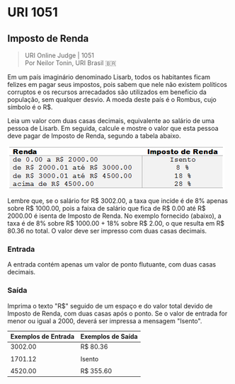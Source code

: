# URI 1051

## Imposto de Renda

>URI Online Judge | 1051  
>Por Neilor Tonin, URI Brasil :brazil:  

Em um país imaginário denominado Lisarb, todos os habitantes ficam felizes em pagar seus impostos, pois sabem que nele não existem políticos corruptos e os recursos arrecadados são utilizados em benefício da população, sem qualquer desvio. A moeda deste país é o Rombus, cujo símbolo é o R$.  

Leia um valor com duas casas decimais, equivalente ao salário de uma pessoa de Lisarb. Em seguida, calcule e mostre o valor que esta pessoa deve pagar de Imposto de Renda, segundo a tabela abaixo.  

![img](https://github.com/JefersonMelo/01-URI/blob/master/01-Iniciante/URI_1051/img/URI_1051.png)  

Lembre que, se o salário for R$ 3002.00, a taxa que incide é de 8% apenas sobre R$ 1000.00, pois a faixa de salário que fica de R$ 0.00 até R$ 2000.00 é isenta de Imposto de Renda. No exemplo fornecido (abaixo), a taxa é de 8% sobre R$ 1000.00 + 18% sobre R$ 2.00, o que resulta em R$ 80.36 no total. O valor deve ser impresso com duas casas decimais.  

### Entrada

A entrada contém apenas um valor de ponto flutuante, com duas casas decimais.  

### Saída

Imprima o texto "R$" seguido de um espaço e do valor total devido de Imposto de Renda, com duas casas após o ponto. Se o valor de entrada for menor ou igual a 2000, deverá ser impressa a mensagem "Isento".  

| Exemplos de Entrada | Exemplos de Saída |
| ------------------- | ----------------- |
| 3002.00             | R$ 80.36          |
|                     |                   |
| 1701.12             | Isento            |
|                     |                   |
| 4520.00             | R$ 355.60         |
